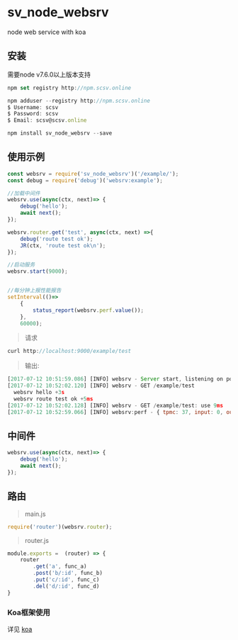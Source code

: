 
# sv_node_websrv
node web service with koa

## 安装

需要node v7.6.0以上版本支持

```javascript
npm set registry http://npm.scsv.online

npm adduser --registry http://npm.scsv.online
$ Username: scsv
$ Password: scsv
$ Email: scsv@scsv.online

npm install sv_node_websrv --save
```

## 使用示例

```javascript
const websrv = require('sv_node_websrv')('/example/');
const debug = require('debug')('websrv:example');

//加载中间件
websrv.use(async(ctx, next)=> {
    debug('hello');
    await next();
});

websrv.router.get('test', async(ctx, next) =>{
    debug('route test ok');
    JR(ctx, 'route test ok\n');
});

//启动服务
websrv.start(9000);


//每分钟上报性能报告
setInterval(()=>
    {
        status_report(websrv.perf.value());
    },
    60000);
```

> 请求

```javascript
curl http://localhost:9000/example/test

```


> 输出:

```javascript
[2017-07-12 10:51:59.086] [INFO] websrv - Server start, listening on port 9000
[2017-07-12 10:52:02.120] [INFO] websrv - GET /example/test
  websrv hello +3s
  websrv route test ok +5ms
[2017-07-12 10:52:02.128] [INFO] websrv - GET /example/test: use 9ms
[2017-07-12 10:52:59.066] [INFO] websrv:perf - { tpmc: 37, input: 0, output: 238, art: '0.3' }
```

## 中间件

```javascript
websrv.use(async(ctx, next)=> {
    debug('hello');
    await next();
});
```

## 路由

> main.js

```javascript
require('router')(websrv.router);
````

> router.js

```javascript
module.exports =  (router) => {
    router
        .get('a', func_a)
        .post('b/:id', func_b)
        .put('c/:id', func_c)
        .del('d/:id', func_d)
}
```

### Koa框架使用
详见 [koa](http://koajs.com/)